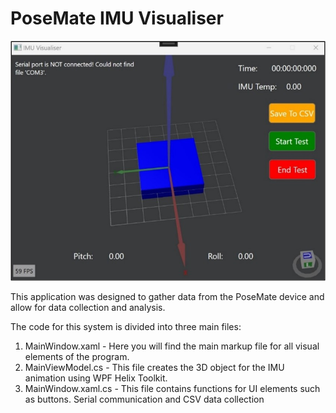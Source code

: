 # PoseMate IMU Visualiser
<div align="center">
    <img src="visualiser_images/imu-visualiser.jpg">
  <br />
</div>

This application was designed to gather data from the PoseMate device and allow for data collection and analysis.

The code for this system is divided into three main files:
1. MainWindow.xaml - Here you will find the main markup file for all visual elements of the program.
2. MainViewModel.cs - This file creates the 3D object for the IMU animation using WPF Helix Toolkit.
3. MainWindow.xaml.cs - This file contains functions for UI elements such as buttons. Serial communication and CSV data collection